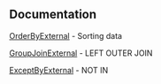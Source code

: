 ﻿
## Documentation

[OrderByExternal](OrderByExternal.md) - Sorting data

[GroupJoinExternal](GroupJoinExternal.md) - LEFT OUTER JOIN

[ExceptByExternal](ExceptByExternal.md) - NOT IN